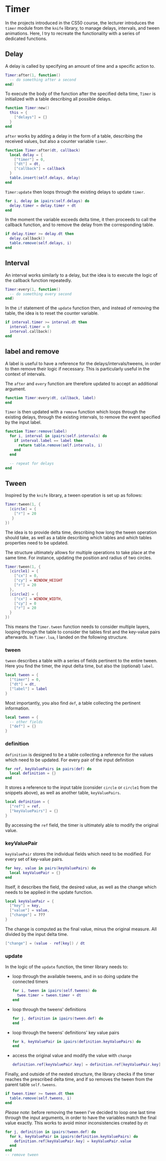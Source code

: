 # Timer

In the projects introduced in the CS50 course, the lecturer introduces the `timer` module from the `knife` library, to manage delays, intervals, and tween animations. Here, I try to recreate the functionality with a series of dedicated functions.

## Delay

A delay is called by specifying an amount of time and a specific action to.

```lua
Timer:after(1, function()
  -- do something after a second
end)
```

To execute the body of the function after the specified delta time, `Timer` is initialized with a table describing all possible delays.

```lua
function Timer:new()
  this = {
    ["delays"] = {}
  }
end
```

`after` works by adding a delay in the form of a table, describing the received values, but also a counter variable `timer`.

```lua
function Timer:after(dt, callback)
  local delay = {
    ["timer"] = 0,
    ["dt"] = dt,
    ["callback"] = callback
  }
  table.insert(self.delays, delay)
end
```

`Timer:update` then loops through the existing delays to update `timer`.

```lua
for i, delay in ipairs(self.delays) do
  delay.timer = delay.timer + dt
end
```

In the moment the variable exceeds delta time, it then proceeds to call the callback function, and to remove the delay from the corresponding table.

```lua
if delay.timer >= delay.dt then
  delay.callback()
  table.remove(self.delays, i)
end
```

## Interval

An interval works similarly to a delay, but the idea is to execute the logic of the callback function repeatedly.

```lua
Timer:every(1, function()
  -- do something every second
end)
```

In the `if` statement of the `update` function then, and instead of removing the table, the idea is to reset the counter variable.

```lua
if interval.timer >= interval.dt then
  interval.timer = 0
  interval.callback()
end
```

## label and remove

A label is useful to have a reference for the delays/intervals/tweens, in order to then remove their logic if necessary. This is particularly useful in the context of intervals.

The `after` and `every` function are therefore updated to accept an additional argument.

```lua
function Timer:every(dt, callback, label)
end
```

`Timer` is then updated with a `remove` function which loops through the existing delays, through the existing intervals, to remove the event specified by the input label.

```lua
function Timer:remove(label)
  for i, interval in ipairs(self.intervals) do
    if interval.label == label then
      return table.remove(self.intervals, i)
    end
  end

  -- repeat for delays
end
```

## Tween

Inspired by the `knife` library, a tween operation is set up as follows:

```lua
Timer:tween(1, {
  [circle] = {
    ["r"] = 20
   }
})
```

The idea is to provide delta time, describing how long the tween operation should take, as well as a table describing which tables and which tables properties need to be updated.

The structure ultimately allows for multiple operations to take place at the same time. For instance, updating the position and radius of two circles.

```lua
Timer:tween(1, {
  [circle1] = {
    ["cx"] = 0,
    ["cy"] = WINDOW_HEIGHT
    ["r"] = 20
  },
  [circle2] = {
    ["cx"] = WINDOW_WIDTH,
    ["cy"] = 0
    ["r"] = 20
  }
})
```

This means the `Timer.tween` function needs to consider multiple layers, looping through the table to consider the tables first and the key-value pairs afterwards. In `Timer.lua`, I landed on the following structure.

### tween

`tween` describes a table with a series of fields pertinent to the entire tween. Here you find the timer, the input delta time, but also the (optional) `label`.

```lua
local tween = {
  ["timer"] = 0,
  ["dt"] = dt,
  ["label"] = label
}
```

Most importantly, you also find `def`, a table collecting the pertinent information.

```lua
local tween = {
  -- other fields
  ["def"] = {}
}
```

### definition

`definition` is designed to be a table collecting a reference for the values which need to be updated. For every pair of the input definition

```lua
for ref, keyValuePairs in pairs(def) do
  local definition = {}
end
```

It stores a reference to the input table (consider `circle` or `circle1` from the snippets above), as well as another table, `keyValuePairs`.

```lua
local definition = {
  ["ref"] = ref,
  ["keyValuePairs"] = {}
}
```

By accessing the `ref` field, the timer is ultimately able to modify the original value.

### keyValuePair

`keyValuePair` stores the individual fields which need to be modified. For every set of key-value pairs.

```lua
for key, value in pairs(keyValuePairs) do
  local keyValuePair = {}
end
```

Itself, it describes the field, the desired value, as well as the change which needs to be applied in the update function.

```lua
local keyValuePair = {
  ["key"] = key,
  ["value"] = value,
  ["change"] = ???
}
```

The change is computed as the final value, minus the original measure. All divided by the input delta time.

```lua
["change"] = (value - ref[key]) / dt
```

### update

In the logic of the `update` function, the timer library needs to:

- loop through the available tweens, and in so doing update the connected timers

  ```lua
  for i, tween in ipairs(self.tweens) do
    twee.timer = tween.timer + dt
  end
  ```

- loop through the tweens' definitions

  ```lua
  for j, definition in ipairs(tween.def) do
  end
  ```

- loop through the tweens' definitions' key value pairs

  ```lua
  for k, keyValuePair in ipairs(definition.keyValuePairs) do
  end
  ```

- access the original value and modify the value with `change`

  ```lua
  definition.ref[keyValuePair.key] = definition.ref[keyValuePair.key] + keyValuePair.change * dt
  ```

Finally, and outside of the nested structure, the library checks if the timer reaches the prescribed delta time, and if so removes the tween from the parent table `self.tweens`.

```lua
if tween.timer >= tween.dt then
  table.remove(self.tweens, i)
end
```

_Please note_: before removing the tween I've decided to loop one last time through the input arguments, in order to have the variables match the final value exactly. This works to avoid minor inconsistencies created by `dt`

```lua
for j, definition in ipairs(tween.def) do
  for k, keyValuePair in ipairs(definition.keyValuePairs) do
    definition.ref[keyValuePair.key] = keyValuePair.value
  end
end
-- remove tween
```
